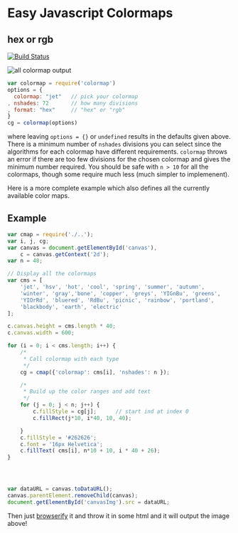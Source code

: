 # Easy Javascript Colormaps
## hex or rgb
[![Build Status](https://travis-ci.org/bpostlethwaite/colormap.png)](https://travis-ci.org/bpostlethwaite/colormap)

![all colormap output](https://github.com/bpostlethwaite/colormap/blob/master/example/colormaps.png)

```javascript
var colormap = require('colormap')
options = {
  colormap: "jet"   // pick your colormap
, nshades: 72       // how many divisions
, format: "hex"     // "hex" or "rgb"
}
cg = colormap(options)
```
where leaving `options = {}` or `undefined` results in the defaults given above. There is a minimum number of `nshades` divisions you can select since the algorithms for each colormap have different requirements. `colormap` throws an error if there are too few divisions for the chosen colormap and gives the minimum number required. You should be safe with `n > 10` for all the colormaps, though some require much less (much simpler to implemenent).

Here is a more complete example which also defines all the currently available color maps.

## Example
```javascript
var cmap = require('./..');
var i, j, cg;
var canvas = document.getElementById('canvas'),
    c = canvas.getContext('2d');
var n = 48;

// Display all the colormaps
var cms = [
    'jet', 'hsv', 'hot', 'cool', 'spring', 'summer', 'autumn',
    'winter', 'gray','bone', 'copper', 'greys', 'YIGnBu', 'greens',
    'YIOrRd', 'bluered', 'RdBu', 'picnic', 'rainbow', 'portland',
    'blackbody', 'earth', 'electric'
];

c.canvas.height = cms.length * 40;
c.canvas.width = 600;

for (i = 0; i < cms.length; i++) {
    /*
     * Call colormap with each type
     */
    cg = cmap({'colormap': cms[i], 'nshades': n });

    /*
     * Build up the color ranges and add text
     */
    for (j = 0; j < n; j++) {
        c.fillStyle = cg[j];      // start ind at index 0
        c.fillRect(j*10, i*40, 10, 40);

    }
    c.fillStyle = '#262626';
    c.font = '16px Helvetica';
    c.fillText( cms[i], n*10 + 10, i * 40 + 26);
}




var dataURL = canvas.toDataURL();
canvas.parentElement.removeChild(canvas);
document.getElementById('canvasImg').src = dataURL;
```

Then just [browserify](https://github.com/substack/node-browserify) it and throw it in some html and it will output the image above!
